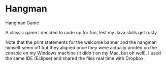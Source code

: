 # Hangman
Hangman Game

A classic game I decided to code up for fun, lest my Java skills get rusty. 

Note that the print statements for the welcome banner and the hangman himself seem off but they aligned once they were actually printed on the console on my Windows machine (it didn't on my Mac, but oh well). 
I used the same IDE (Eclipse) and shared the files real time with Dropbox.
